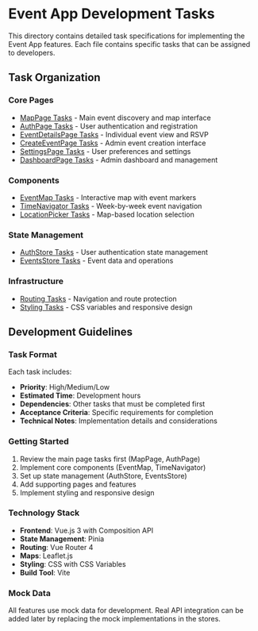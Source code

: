 # Event App Development Tasks

This directory contains detailed task specifications for implementing the Event App features. Each file contains specific tasks that can be assigned to developers.

## Task Organization

### Core Pages

- [MapPage Tasks](./MapPage.md) - Main event discovery and map interface
- [AuthPage Tasks](./AuthPage.md) - User authentication and registration
- [EventDetailsPage Tasks](./EventDetailsPage.md) - Individual event view and RSVP
- [CreateEventPage Tasks](./CreateEventPage.md) - Admin event creation interface
- [SettingsPage Tasks](./SettingsPage.md) - User preferences and settings
- [DashboardPage Tasks](./DashboardPage.md) - Admin dashboard and management

### Components

- [EventMap Tasks](./EventMap.md) - Interactive map with event markers
- [TimeNavigator Tasks](./TimeNavigator.md) - Week-by-week event navigation
- [LocationPicker Tasks](./LocationPicker.md) - Map-based location selection

### State Management

- [AuthStore Tasks](./AuthStore.md) - User authentication state management
- [EventsStore Tasks](./EventsStore.md) - Event data and operations

### Infrastructure

- [Routing Tasks](./Routing.md) - Navigation and route protection
- [Styling Tasks](./Styling.md) - CSS variables and responsive design

## Development Guidelines

### Task Format

Each task includes:

- **Priority**: High/Medium/Low
- **Estimated Time**: Development hours
- **Dependencies**: Other tasks that must be completed first
- **Acceptance Criteria**: Specific requirements for completion
- **Technical Notes**: Implementation details and considerations

### Getting Started

1. Review the main page tasks first (MapPage, AuthPage)
2. Implement core components (EventMap, TimeNavigator)
3. Set up state management (AuthStore, EventsStore)
4. Add supporting pages and features
5. Implement styling and responsive design

### Technology Stack

- **Frontend**: Vue.js 3 with Composition API
- **State Management**: Pinia
- **Routing**: Vue Router 4
- **Maps**: Leaflet.js
- **Styling**: CSS with CSS Variables
- **Build Tool**: Vite

### Mock Data

All features use mock data for development. Real API integration can be added later by replacing the mock implementations in the stores.
